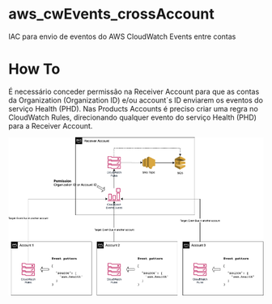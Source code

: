 # aws_cwEvents_crossAccount
IAC para envio de eventos do AWS CloudWatch Events entre contas

# How To
É necessário conceder permissão na Receiver Account para que as contas da Organization (Organization ID) e/ou account´s ID enviarem os eventos do serviço Health (PHD).
Nas Products Accounts é preciso criar uma regra no CloudWatch Rules, direcionando qualquer evento do serviço Health (PHD) para a Receiver Account.

![Diagrama](/images/CwEventsCrossAccount.png)
